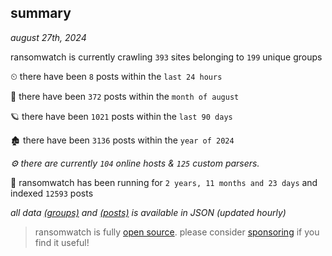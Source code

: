 
## summary
_august 27th, 2024_

ransomwatch is currently crawling `393` sites belonging to `199` unique groups

⏲ there have been `8` posts within the `last 24 hours`

🦈 there have been `372` posts within the `month of august`

🪐 there have been `1021` posts within the `last 90 days`

🏚 there have been `3136` posts within the `year of 2024`

_⚙️ there are currently `104` online hosts & `125` custom parsers._

🦕 ransomwatch has been running for `2 years, 11 months and 23 days` and indexed `12593` posts

_all data  [(groups)](http://ransomwhat.telemetry.ltd/groups) and [(posts)](http://ransomwhat.telemetry.ltd/posts) is available in JSON (updated hourly)_

> ransomwatch is fully [open source](https://github.com/joshhighet/ransomwatch#ransomwatch--). please consider [sponsoring](https://github.com/sponsors/joshhighet) if you find it useful!
